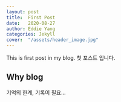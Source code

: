 ```yaml
---
layout: post
title:  First Post
date:   2020-08-27
author: Eddie Yang
categories: Jekyll
cover:  "/assets/header_image.jpg"
---
```


This is first post in my blog. 첫 포스트 입니다.

## Why blog

기억의 한계, 기록이 필요...
